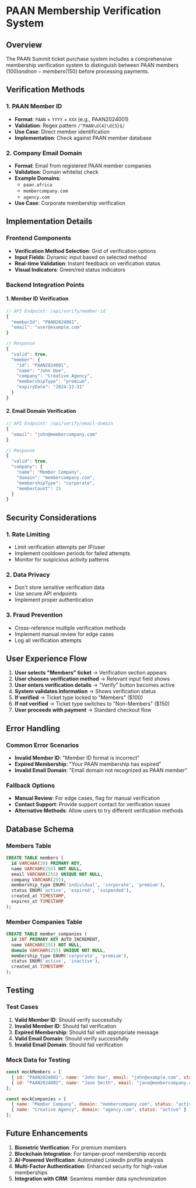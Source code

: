 # PAAN Membership Verification System

## Overview

The PAAN Summit ticket purchase system includes a comprehensive membership verification system to distinguish between PAAN members ($100) and non-members ($150) before processing payments.

## Verification Methods

### 1. **PAAN Member ID**
- **Format**: `PAAN` + `YYYY` + `XXX` (e.g., PAAN2024001)
- **Validation**: Regex pattern `/^PAAN\d{4}\d{3}$/`
- **Use Case**: Direct member identification
- **Implementation**: Check against PAAN member database

### 2. **Company Email Domain**
- **Format**: Email from registered PAAN member companies
- **Validation**: Domain whitelist check
- **Example Domains**: 
  - `paan.africa`
  - `membercompany.com`
  - `agency.com`
- **Use Case**: Corporate membership verification

## Implementation Details

### Frontend Components
- **Verification Method Selection**: Grid of verification options
- **Input Fields**: Dynamic input based on selected method
- **Real-time Validation**: Instant feedback on verification status
- **Visual Indicators**: Green/red status indicators

### Backend Integration Points

#### 1. Member ID Verification
```javascript
// API Endpoint: /api/verify/member-id
{
  "memberId": "PAAN2024001",
  "email": "user@example.com"
}

// Response
{
  "valid": true,
  "member": {
    "id": "PAAN2024001",
    "name": "John Doe",
    "company": "Creative Agency",
    "membershipType": "premium",
    "expiryDate": "2024-12-31"
  }
}
```

#### 2. Email Domain Verification
```javascript
// API Endpoint: /api/verify/email-domain
{
  "email": "john@membercompany.com"
}

// Response
{
  "valid": true,
  "company": {
    "name": "Member Company",
    "domain": "membercompany.com",
    "membershipType": "corporate",
    "memberCount": 15
  }
}
```


## Security Considerations

### 1. **Rate Limiting**
- Limit verification attempts per IP/user
- Implement cooldown periods for failed attempts
- Monitor for suspicious activity patterns

### 2. **Data Privacy**
- Don't store sensitive verification data
- Use secure API endpoints
- Implement proper authentication

### 3. **Fraud Prevention**
- Cross-reference multiple verification methods
- Implement manual review for edge cases
- Log all verification attempts

## User Experience Flow

1. **User selects "Members" ticket** → Verification section appears
2. **User chooses verification method** → Relevant input field shows
3. **User enters verification details** → "Verify" button becomes active
4. **System validates information** → Shows verification status
5. **If verified** → Ticket type locked to "Members" ($100)
6. **If not verified** → Ticket type switches to "Non-Members" ($150)
7. **User proceeds with payment** → Standard checkout flow

## Error Handling

### Common Error Scenarios
- **Invalid Member ID**: "Member ID format is incorrect"
- **Expired Membership**: "Your PAAN membership has expired"
- **Invalid Email Domain**: "Email domain not recognized as PAAN member"

### Fallback Options
- **Manual Review**: For edge cases, flag for manual verification
- **Contact Support**: Provide support contact for verification issues
- **Alternative Methods**: Allow users to try different verification methods

## Database Schema

### Members Table
```sql
CREATE TABLE members (
  id VARCHAR(20) PRIMARY KEY,
  name VARCHAR(255) NOT NULL,
  email VARCHAR(255) UNIQUE NOT NULL,
  company VARCHAR(255),
  membership_type ENUM('individual', 'corporate', 'premium'),
  status ENUM('active', 'expired', 'suspended'),
  created_at TIMESTAMP,
  expires_at TIMESTAMP
);
```

### Member Companies Table
```sql
CREATE TABLE member_companies (
  id INT PRIMARY KEY AUTO_INCREMENT,
  name VARCHAR(255) NOT NULL,
  domain VARCHAR(255) UNIQUE NOT NULL,
  membership_type ENUM('corporate', 'premium'),
  status ENUM('active', 'inactive'),
  created_at TIMESTAMP
);
```


## Testing

### Test Cases
1. **Valid Member ID**: Should verify successfully
2. **Invalid Member ID**: Should fail verification
3. **Expired Membership**: Should fail with appropriate message
4. **Valid Email Domain**: Should verify successfully
5. **Invalid Email Domain**: Should fail verification

### Mock Data for Testing
```javascript
const mockMembers = [
  { id: "PAAN2024001", name: "John Doe", email: "john@example.com", status: "active" },
  { id: "PAAN2024002", name: "Jane Smith", email: "jane@membercompany.com", status: "active" }
];

const mockCompanies = [
  { name: "Member Company", domain: "membercompany.com", status: "active" },
  { name: "Creative Agency", domain: "agency.com", status: "active" }
];

```

## Future Enhancements

1. **Biometric Verification**: For premium members
2. **Blockchain Integration**: For tamper-proof membership records
3. **AI-Powered Verification**: Automated LinkedIn profile analysis
4. **Multi-Factor Authentication**: Enhanced security for high-value memberships
5. **Integration with CRM**: Seamless member data synchronization
